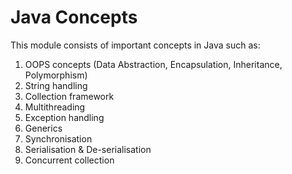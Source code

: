 # Java Concepts

This module consists of important concepts in Java such as:
1. OOPS concepts (Data Abstraction, Encapsulation, Inheritance, Polymorphism)
2. String handling
3. Collection framework
4. Multithreading
5. Exception handling
6. Generics
7. Synchronisation
8. Serialisation & De-serialisation
9. Concurrent collection
